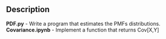 ## Description
**PDF.py** - Write a program that estimates the PMFs distributions.
**Covariance.ipynb** - Implement a function that returns Cov[X,Y]
